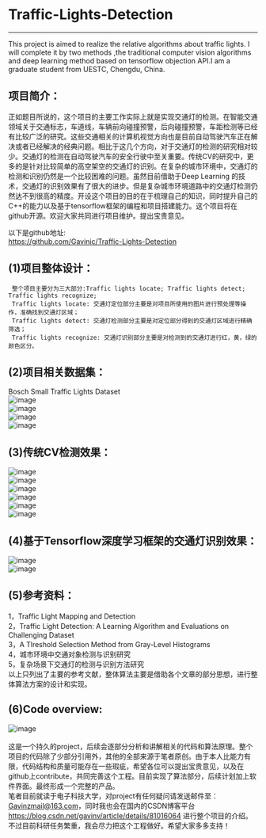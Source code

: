 # Traffic-Lights-Detection <br>
-----------
This project is aimed to realize the relative algorithms about traffic lights. I will complete it by two methods ,the  traditional computer vision algorithms and deep learning method based on tensorflow objection API.I am a graduate student from UESTC, Chengdu, China.

## 项目简介：<br>
  正如题目所说的，这个项目的主要工作实际上就是实现交通灯的检测。在智能交通领域关于交通标志，车道线，车辆前向碰撞预警，后向碰撞预警，车距检测等已经有比较广泛的研究。这些交通相关的计算机视觉方向也是目前自动驾驶汽车正在解决或者已经解决的经典问题。相比于这几个方向，对于交通灯的检测的研究相对较少。交通灯的检测在自动驾驶汽车的安全行驶中至关重要。传统CV的研究中，更多的是针对比较简单的高空架空的交通灯的识别。在复杂的城市环境中，交通灯的检测和识别仍然是一个比较困难的问题。虽然目前借助于Deep Learning 的技术，交通灯的识别效果有了很大的进步。但是复杂城市环境道路中的交通灯检测仍然达不到很高的精度。开设这个项目的目的在于梳理自己的知识，同时提升自己的C++的能力以及基于tensorflow框架的编程和项目搭建能力。这个项目将在github开源。欢迎大家共同进行项目维护。提出宝贵意见。<br>
    
以下是github地址:<br>
   https://github.com/Gavinic/Traffic-Lights-Detection   <br>

## (1)项目整体设计：<br>
     整个项目主要分为三大部分:Traffic lights locate; Traffic lights detect; Traffic lights recognize;
     Traffic lights locate: 交通灯定位部分主要是对项目所使用的图片进行预处理等操作，准确找到交通灯区域；
     Traffic lights detect: 交通灯检测部分主要是对定位部分得到的交通灯区域进行精确筛选；
     Traffic lights recognize: 交通灯识别部分主要是对检测到的交通灯进行红，黄，绿的颜色区分。 
 
## (2)项目相关数据集：<br>
Bosch Small Traffic Lights Dataset<br>
![image](https://github.com/Gavinic/Traffic-Lights-Detection/blob/master/image/b1.png)  <br>
![image](https://github.com/Gavinic/Traffic-Lights-Detection/blob/master/image/b2.png) <br>
![image](https://github.com/Gavinic/Traffic-Lights-Detection/blob/master/image/b3.png) <br>
![image](https://github.com/Gavinic/Traffic-Lights-Detection/blob/master/image/b4.png)  <br> 

## (3)传统CV检测效果：<br>
![image](https://github.com/Gavinic/Traffic-Lights-Detection/blob/master/image/1.png)  
![image](https://github.com/Gavinic/Traffic-Lights-Detection/blob/master/image/2.png) <br>
![image](https://github.com/Gavinic/Traffic-Lights-Detection/blob/master/image/3.png) <br>
![image](https://github.com/Gavinic/Traffic-Lights-Detection/blob/master/image/4.png) <br>
![image](https://github.com/Gavinic/Traffic-Lights-Detection/blob/master/image/5.png) <br>
![image](https://github.com/Gavinic/Traffic-Lights-Detection/blob/master/image/e1.png) <br>

## (4)基于Tensorflow深度学习框架的交通灯识别效果：<br>
![image](https://github.com/Gavinic/Traffic-Lights-Detection/blob/master/image/t1.png) <br>
![image](https://github.com/Gavinic/Traffic-Lights-Detection/blob/master/image/t2.png) <br>
 
## (5)参考资料：<br>
  1，Traffic Light Mapping and Detection <br>
  2，Traffic Light Detection: A Learning Algorithm and Evaluations on Challenging Dataset <br>
  3，A Tlreshold Selection Method from Gray-Level Histograms  <br>
  4，城市环境中交通对象检测与识别研究  <br>
  5，复杂场景下交通灯的检测与识别方法研究  <br>
  以上只列出了主要的参考文献，整体算法主要是借助各个文章的部分思想，进行整体算法方案的设计和实现。   <br>

## (6)Code overview:<br>
![image](https://github.com/Gavinic/Traffic-Lights-Detection/blob/master/image/7.png)  <br>
 <br>
   这是一个持久的project，后续会逐部分分析和讲解相关的代码和算法原理。整个项目的代码除了少部分引用外，其他的全部来源于笔者原创。由于本人比能力有限，代码结构和质量可能存在一些瑕疵，希望各位可以提出宝贵意见，以及在github上contribute，共同完善这个工程。目前实现了算法部分，后续计划加上软件界面。最终形成一个完整的产品。<br>
   笔者目前就读于电子科技大学，对project有任何疑问请发送邮件至：Gavinzmail@163.com，同时我也会在国内的CSDN博客平台 https://blog.csdn.net/gavinv/article/details/81016064 进行整个项目的介绍。不过目前科研任务繁重，我会尽力把这个工程做好。希望大家多多支持！
 
